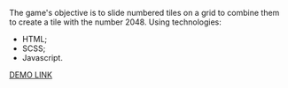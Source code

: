 The game's objective is to slide numbered tiles on a grid to combine them to create a tile with the number 2048.
Using technologies:
- HTML;
- SCSS;
- Javascript.

[DEMO LINK](https://Viktorianeimesh.github.io/2048-Game/)
